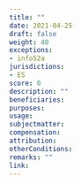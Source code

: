 ```yaml
---
title: ""
date: 2021-04-25
draft: false
weight: 40
exceptions:
- info52a
jurisdictions:
- ES
score: 0
description: "" 
beneficiaries: 
purposes: 
usage:
subjectmatter:
compensation:
attribution: 
otherConditions: 
remarks: ""
link: 
---
```


